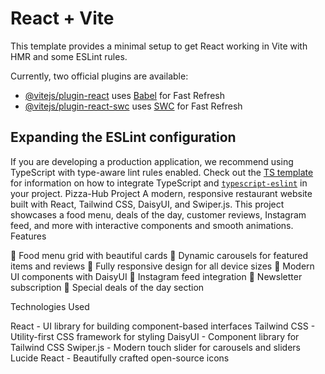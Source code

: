 # React + Vite

This template provides a minimal setup to get React working in Vite with HMR and some ESLint rules.

Currently, two official plugins are available:

- [@vitejs/plugin-react](https://github.com/vitejs/vite-plugin-react/blob/main/packages/plugin-react) uses [Babel](https://babeljs.io/) for Fast Refresh
- [@vitejs/plugin-react-swc](https://github.com/vitejs/vite-plugin-react/blob/main/packages/plugin-react-swc) uses [SWC](https://swc.rs/) for Fast Refresh

## Expanding the ESLint configuration

If you are developing a production application, we recommend using TypeScript with type-aware lint rules enabled. Check out the [TS template](https://github.com/vitejs/vite/tree/main/packages/create-vite/template-react-ts) for information on how to integrate TypeScript and [`typescript-eslint`](https://typescript-eslint.io) in your project.
Pizza-Hub Project
A modern, responsive restaurant website built with React, Tailwind CSS, DaisyUI, and Swiper.js. This project showcases a food menu, deals of the day, customer reviews, Instagram feed, and more with interactive components and smooth animations.
Features

🍔 Food menu grid with beautiful cards
🔄 Dynamic carousels for featured items and reviews
📱 Fully responsive design for all device sizes
🎨 Modern UI components with DaisyUI
📸 Instagram feed integration
📰 Newsletter subscription
🍕 Special deals of the day section

Technologies Used

React - UI library for building component-based interfaces
Tailwind CSS - Utility-first CSS framework for styling
DaisyUI - Component library for Tailwind CSS
Swiper.js - Modern touch slider for carousels and sliders
Lucide React - Beautifully crafted open-source icons
